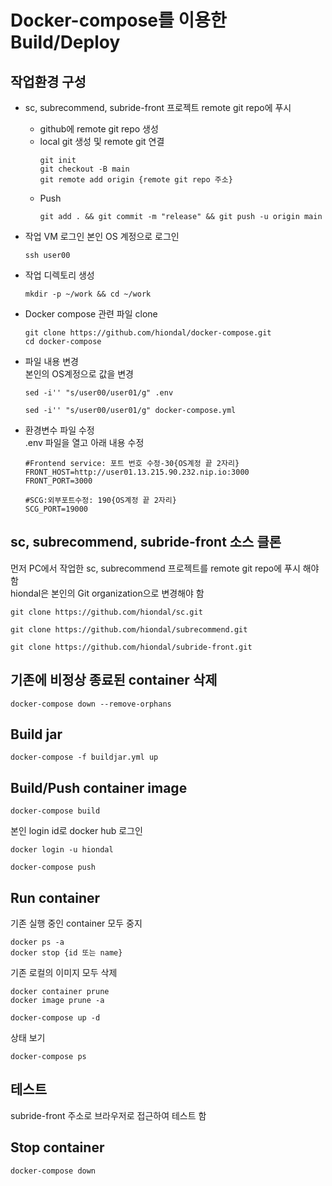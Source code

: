 # Docker-compose를 이용한 Build/Deploy

## 작업환경 구성
- sc, subrecommend, subride-front 프로젝트 remote git repo에 푸시  
  - github에 remote git repo 생성  
  - local git 생성 및 remote git 연결  
    ```
    git init
    git checkout -B main
    git remote add origin {remote git repo 주소}  
    ``` 
  - Push
    ```
    git add . && git commit -m "release" && git push -u origin main 
    ```

- 작업 VM 로그인 
  본인 OS 계정으로 로그인   
  ```
  ssh user00
  ```

- 작업 디렉토리 생성
  ```
  mkdir -p ~/work && cd ~/work
  ```

- Docker compose 관련 파일 clone
  ```
  git clone https://github.com/hiondal/docker-compose.git 
  cd docker-compose
  ```
- 파일 내용 변경  
  본인의 OS계정으로 값을 변경  
  ```
  sed -i'' "s/user00/user01/g" .env
  ```
  ```
  sed -i'' "s/user00/user01/g" docker-compose.yml
  ```
- 환경변수 파일 수정  
  .env 파일을 열고 아래 내용 수정  
  ```
  #Frontend service: 포트 번호 수정-30{OS계정 끝 2자리}
  FRONT_HOST=http://user01.13.215.90.232.nip.io:3000
  FRONT_PORT=3000

  #SCG:외부포트수정: 190{OS계정 끝 2자리}
  SCG_PORT=19000
  ```

## sc, subrecommend, subride-front 소스 클론  
먼저 PC에서 작업한 sc, subrecommend 프로젝트를 remote git repo에 푸시 해야 함  
hiondal은 본인의 Git organization으로 변경해야 함  
```
git clone https://github.com/hiondal/sc.git 
```

```
git clone https://github.com/hiondal/subrecommend.git 
```

```
git clone https://github.com/hiondal/subride-front.git 
```

## 기존에 비정상 종료된 container 삭제  
```
docker-compose down --remove-orphans
```

## Build jar 
```
docker-compose -f buildjar.yml up
```

## Build/Push container image 
```
docker-compose build
```
본인 login id로 docker hub 로그인  
```
docker login -u hiondal
```

```
docker-compose push
```

## Run container
기존 실행 중인 container 모두 중지  
```
docker ps -a
docker stop {id 또는 name}
```

기존 로컬의 이미지 모두 삭제  
```
docker container prune 
docker image prune -a
```

```
docker-compose up -d
```

상태 보기
```
docker-compose ps
```


## 테스트
subride-front 주소로 브라우저로 접근하여 테스트 함  

## Stop container  
```
docker-compose down 
```


